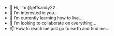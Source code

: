 - 👋 Hi, I’m @jeffsandy22
- 👀 I’m interested in you...
- 🌱 I’m currently learning how to live...
- 💞️ I’m looking to collaborate on everything...
- 📫 How to reach me just go to earth and find me...

<!---
jeffsandy22/jeffsandy22 is a ✨ special ✨ repository because its `README.md` (this file) appears on your GitHub profile.
You can click the Preview link to take a look at your changes.
--->
